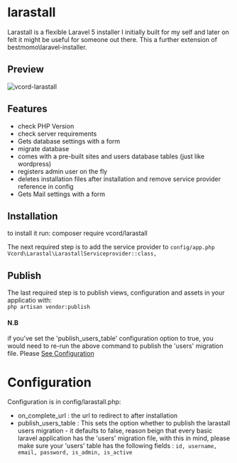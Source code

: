 # larastall
Larastall is a flexible Laravel 5 installer I initially built for my self and later on felt it might be useful for someone out there. This a further extension of bestmomo\laravel-installer.

## Preview
![vcord-larastall](https://dl.dropboxusercontent.com/s/lgkrk1ov3o9qbx6/localhost-8000-install-database-config.png?dl=0  "vcord/larastall")
## Features
+ check PHP Version
+ check server requirements
+ Gets database settings with a form
+ migrate database
+ comes with a pre-built sites and users database tables (just like wordpress)
+ registers admin user on the fly
+ deletes installation files after installation and remove service provider reference in config
+ Gets Mail settings with a form

## Installation
to install it run:
composer require vcord/larastall

The next required step is to add the service provider to `config/app.php` <br>
`Vcord\Larastal\LarastallServiceprovider::class,`

## Publish
The last required step is to publish views, configuration and assets in your applicatio with:<br>
`php artisan vendor:publish`

#### N.B 
if you've set the 'publish_users_table' configuration option to true, you would need to re-run the above command to publish the 'users' migration file. Please [See Configuration](https://github.com/vcord/larastall/master/README.md#configuration)

# Configuration
Configuration is in config/larastall.php: 
+ on_complete_url : the url to redirect to after installation
+ publish_users_table : This sets the option whether to publish the larastall users migration - it defaults to false, reason beign that    every basic laravel application has the 'users' migration file, with this in mind, please make sure your 'users'  table   has the following fields : `id, username, email, password, is_admin, is_active`



